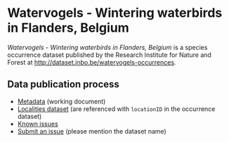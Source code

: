 # Watervogels - Wintering waterbirds in Flanders, Belgium

*Watervogels - Wintering waterbirds in Flanders, Belgium* is a species occurrence dataset published by the Research Institute for Nature and Forest at http://dataset.inbo.be/watervogels-occurrences.

## Data publication process

* [Metadata](metadata.md) (working document)
* [Localities dataset](localities/) (are referenced with `locationID` in the occurrence dataset)
* [Known issues](https://github.com/LifeWatchINBO/data-publication/labels/watervogels-occurrences)
* [Submit an issue](https://github.com/LifeWatchINBO/data-publication/issues/new) (please mention the dataset name)
